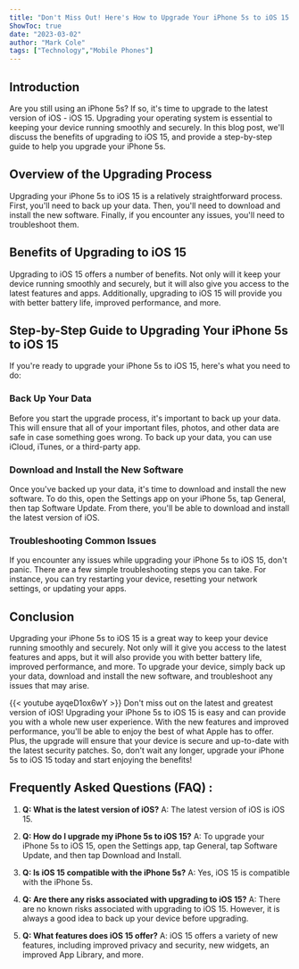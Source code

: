 ```yaml
---
title: "Don't Miss Out! Here's How to Upgrade Your iPhone 5s to iOS 15 Now!"
ShowToc: true 
date: "2023-03-02"
author: "Mark Cole" 
tags: ["Technology","Mobile Phones"]
---
```

## Introduction

Are you still using an iPhone 5s? If so, it's time to upgrade to the latest version of iOS - iOS 15. Upgrading your operating system is essential to keeping your device running smoothly and securely. In this blog post, we'll discuss the benefits of upgrading to iOS 15, and provide a step-by-step guide to help you upgrade your iPhone 5s.

## Overview of the Upgrading Process

Upgrading your iPhone 5s to iOS 15 is a relatively straightforward process. First, you'll need to back up your data. Then, you'll need to download and install the new software. Finally, if you encounter any issues, you'll need to troubleshoot them.

## Benefits of Upgrading to iOS 15

Upgrading to iOS 15 offers a number of benefits. Not only will it keep your device running smoothly and securely, but it will also give you access to the latest features and apps. Additionally, upgrading to iOS 15 will provide you with better battery life, improved performance, and more.

## Step-by-Step Guide to Upgrading Your iPhone 5s to iOS 15

If you're ready to upgrade your iPhone 5s to iOS 15, here's what you need to do:

### Back Up Your Data

Before you start the upgrade process, it's important to back up your data. This will ensure that all of your important files, photos, and other data are safe in case something goes wrong. To back up your data, you can use iCloud, iTunes, or a third-party app.

### Download and Install the New Software

Once you've backed up your data, it's time to download and install the new software. To do this, open the Settings app on your iPhone 5s, tap General, then tap Software Update. From there, you'll be able to download and install the latest version of iOS.

### Troubleshooting Common Issues

If you encounter any issues while upgrading your iPhone 5s to iOS 15, don't panic. There are a few simple troubleshooting steps you can take. For instance, you can try restarting your device, resetting your network settings, or updating your apps.

## Conclusion

Upgrading your iPhone 5s to iOS 15 is a great way to keep your device running smoothly and securely. Not only will it give you access to the latest features and apps, but it will also provide you with better battery life, improved performance, and more. To upgrade your device, simply back up your data, download and install the new software, and troubleshoot any issues that may arise.

{{< youtube ayqeD1ox6wY >}} 
Don't miss out on the latest and greatest version of iOS! Upgrading your iPhone 5s to iOS 15 is easy and can provide you with a whole new user experience. With the new features and improved performance, you'll be able to enjoy the best of what Apple has to offer. Plus, the upgrade will ensure that your device is secure and up-to-date with the latest security patches. So, don't wait any longer, upgrade your iPhone 5s to iOS 15 today and start enjoying the benefits!

## Frequently Asked Questions (FAQ) :
1. **Q: What is the latest version of iOS?** 
A: The latest version of iOS is iOS 15.

2. **Q: How do I upgrade my iPhone 5s to iOS 15?** 
A: To upgrade your iPhone 5s to iOS 15, open the Settings app, tap General, tap Software Update, and then tap Download and Install.

3. **Q: Is iOS 15 compatible with the iPhone 5s?** 
A: Yes, iOS 15 is compatible with the iPhone 5s.

4. **Q: Are there any risks associated with upgrading to iOS 15?** 
A: There are no known risks associated with upgrading to iOS 15. However, it is always a good idea to back up your device before upgrading.

5. **Q: What features does iOS 15 offer?** 
A: iOS 15 offers a variety of new features, including improved privacy and security, new widgets, an improved App Library, and more.


